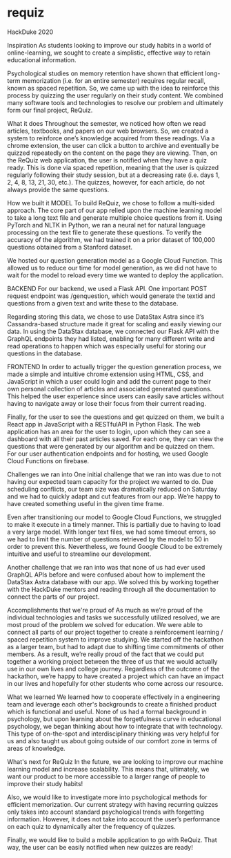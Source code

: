 # requiz
HackDuke 2020

Inspiration
As students looking to improve our study habits in a world of online-learning, we sought to create a simplistic, effective way to retain educational information.

Psychological studies on memory retention have shown that efficient long-term memorization (i.e. for an entire semester) requires regular recall, known as spaced repetition. So, we came up with the idea to reinforce this process by quizzing the user regularly on their study content. We combined many software tools and technologies to resolve our problem and ultimately form our final project, ReQuiz.

What it does
Throughout the semester, we noticed how often we read articles, textbooks, and papers on our web browsers. So, we created a system to reinforce one’s knowledge acquired from these readings. Via a chrome extension, the user can click a button to archive and eventually be quizzed repeatedly on the content on the page they are viewing. Then, on the ReQuiz web application, the user is notified when they have a quiz ready. This is done via spaced repetition, meaning that the user is quizzed regularly following their study session, but at a decreasing rate (i.e. days 1, 2, 4, 8, 13, 21, 30, etc.). The quizzes, however, for each article, do not always provide the same questions.

How we built it
MODEL
To build ReQuiz, we chose to follow a multi-sided approach. The core part of our app relied upon the machine learning model to take a long text file and generate multiple choice questions from it. Using PyTorch and NLTK in Python, we ran a neural net for natural language processing on the text file to generate these questions. To verify the accuracy of the algorithm, we had trained it on a prior dataset of 100,000 questions obtained from a Stanford dataset.

We hosted our question generation model as a Google Cloud Function. This allowed us to reduce our time for model generation, as we did not have to wait for the model to reload every time we wanted to deploy the application.

BACKEND
For our backend, we used a Flask API. One important POST request endpoint was /genquestion, which would generate the textid and questions from a given text and write these to the database.

Regarding storing this data, we chose to use DataStax Astra since it’s Cassandra-based structure made it great for scaling and easily viewing our data. In using the DataStax database, we connected our Flask API with the GraphQL endpoints they had listed, enabling for many different write and read operations to happen which was especially useful for storing our questions in the database.

FRONTEND
In order to actually trigger the question generation process, we made a simple and intuitive chrome extension using HTML, CSS, and JavaScript in which a user could login and add the current page to their own personal collection of articles and associated generated questions. This helped the user experience since users can easily save articles without having to navigate away or lose their focus from their current reading.

Finally, for the user to see the questions and get quizzed on them, we built a React app in JavaScript with a RESTfulAPI in Python Flask. The web application has an area for the user to login, upon which they can see a dashboard with all their past articles saved. For each one, they can view the questions that were generated by our algorithm and be quizzed on them. For our user authentication endpoints and for hosting, we used Google Cloud Functions on firebase.

Challenges we ran into
One initial challenge that we ran into was due to not having our expected team capacity for the project we wanted to do. Due scheduling conflicts, our team size was dramatically reduced on Saturday and we had to quickly adapt and cut features from our app. We’re happy to have created something useful in the given time frame.

Even after transitioning our model to Google Cloud Functions, we struggled to make it execute in a timely manner. This is partially due to having to load a very large model. With longer text files, we had some timeout errors, so we had to limit the number of questions retrieved by the model to 50 in order to prevent this. Nevertheless, we found Google Cloud to be extremely intuitive and useful to streamline our development.

Another challenge that we ran into was that none of us had ever used GraphQL APIs before and were confused about how to implement the DataStax Astra database with our app. We solved this by working together with the HackDuke mentors and reading through all the documentation to connect the parts of our project.

Accomplishments that we're proud of
As much as we’re proud of the individual technologies and tasks we successfully utilized resolved, we are most proud of the problem we solved for education. We were able to connect all parts of our project together to create a reinforcement learning / spaced repetition system to improve studying. We started off the hackathon as a larger team, but had to adapt due to shifting time commitments of other members. As a result, we’re really proud of the fact that we could put together a working project between the three of us that we would actually use in our own lives and college journey. Regardless of the outcome of the hackathon, we’re happy to have created a project which can have an impact in our lives and hopefully for other students who come across our resource.

What we learned
We learned how to cooperate effectively in a engineering team and leverage each other's backgrounds to create a finished product which is functional and useful. None of us had a formal background in psychology, but upon learning about the forgetfulness curve in educational psychology, we began thinking about how to integrate that with technology. This type of on-the-spot and interdisciplinary thinking was very helpful for us and also taught us about going outside of our comfort zone in terms of areas of knowledge.

What's next for ReQuiz
In the future, we are looking to improve our machine learning model and increase scalability. This means that, ultimately, we want our product to be more accessible to a larger range of people to improve their study habits!

Also, we would like to investigate more into psychological methods for efficient memorization. Our current strategy with having recurring quizzes only takes into account standard psychological trends with forgetting information. However, it does not take into account the user’s performance on each quiz to dynamically alter the frequency of quizzes.

Finally, we would like to build a mobile application to go with ReQuiz. That way, the user can be easily notified when new quizzes are ready!
